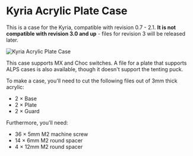 Kyria Acrylic Plate Case
========================

This is a case for the Kyria, compatible with revision 0.7 - 2.1. **It is not compatible with revision 3.0 and up** - files for revision 3 will be released later.

![Kyria Acrylic Plate Case](./Plate%20Case.png)

This case supports MX and Choc switches. A file for a plate that supports ALPS cases is also available, though it doesn't support the tenting puck.

To make a case, you'll need to cut the following files out of 3mm thick acrylic:

- 2 × Base
- 2 × Plate
- 2 × Guard

Furthermore, you'll need:

- 36 × 5mm M2 machine screw
- 14 × 6mm M2 round spacer
- 4 × 12mm M2 round spacer
